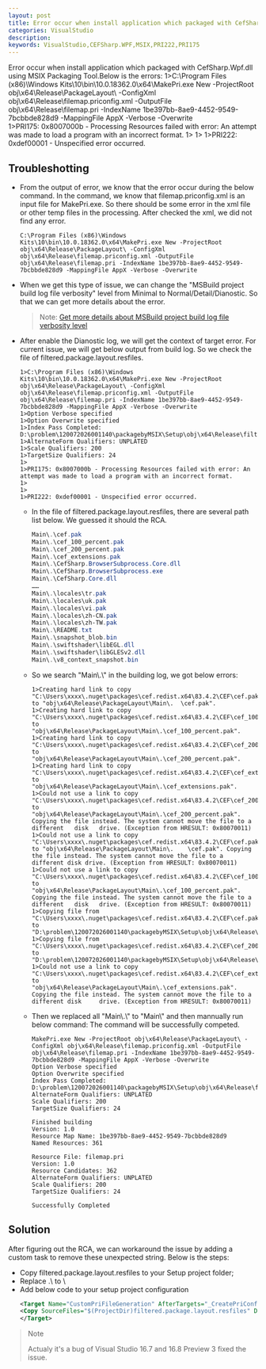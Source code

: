 ```yaml
---
layout: post
title: Error occur when install application which packaged with CefSharp.Wpf.dll using MSIX Packaging Tool.
categories: VisualStudio
description: 
keywords: VisualStudio,CEFSharp.WPF,MSIX,PRI222,PRI175
---
```


Error occur when install application which packaged with CefSharp.Wpf.dll using MSIX Packaging Tool.Below is the errors:
1>C:\Program Files (x86)\Windows Kits\10\bin\10.0.18362.0\x64\MakePri.exe New -ProjectRoot obj\x64\Release\PackageLayout\ -ConfigXml obj\x64\Release\filemap.priconfig.xml -OutputFile obj\x64\Release\filemap.pri -IndexName 1be397bb-8ae9-4452-9549-7bcbbde828d9 -MappingFile AppX -Verbose -Overwrite  
1>PRI175: 0x8007000b - Processing Resources failed with error: An attempt was made to load a program with an incorrect format.
1>
1>
1>PRI222: 0xdef00001 - Unspecified error occurred.
## Troubleshotting

- From the output of error, we know that the error occur during the below command. In the command, we know that filemap.priconfig.xml is an input file for MakePri.exe. So there should be some error in the xml file or other temp files in the processing. After checked the xml, we did not find any error.
  ```
  C:\Program Files (x86)\Windows Kits\10\bin\10.0.18362.0\x64\MakePri.exe New -ProjectRoot obj\x64\Release\PackageLayout\ -ConfigXml obj\x64\Release\filemap.priconfig.xml -OutputFile obj\x64\Release\filemap.pri -IndexName 1be397bb-8ae9-4452-9549-7bcbbde828d9 -MappingFile AppX -Verbose -Overwrite  
  ```

- When we get this type of issue, we can change the "MSBuild project build log file verbosity" level from Minimal to Normal/Detail/Dianostic.  So that we can get more details about the error.

  > Note: [Get more details about MSBuild project build log file verbosity level](https://docs.microsoft.com/en-us/visualstudio/ide/how-to-view-save-and-configure-build-log-files?view=vs-2019)

- After enable the Dianostic log, we will get the context of target error. For current issue, we will get below output from build log. So we check the file of filtered.package.layout.resfiles. 
  ```
  1>C:\Program Files (x86)\Windows Kits\10\bin\10.0.18362.0\x64\MakePri.exe New -ProjectRoot obj\x64\Release\PackageLayout\ -ConfigXml obj\x64\Release\filemap.priconfig.xml -OutputFile obj\x64\Release\filemap.pri -IndexName 1be397bb-8ae9-4452-9549-7bcbbde828d9 -MappingFile AppX -Verbose -Overwrite  
  1>Option Verbose specified
  1>Option Overwrite specified
  1>Index Pass Completed: D:\problem\120072026001140\packagebyMSIX\Setup\obj\x64\Release\filtered.package.layout.resfiles
  1>AlternateForm Qualifiers: UNPLATED
  1>Scale Qualifiers: 200
  1>TargetSize Qualifiers: 24
  1>
  1>PRI175: 0x8007000b - Processing Resources failed with error: An attempt was made to load a program with an incorrect format.
  1>
  1>
  1>PRI222: 0xdef00001 - Unspecified error occurred.
  ```

  - In the file of filtered.package.layout.resfiles, there are several path list below. We guessed it should the RCA.
    ```powershell
    Main\.\cef.pak
    Main\.\cef_100_percent.pak
    Main\.\cef_200_percent.pak
    Main\.\cef_extensions.pak
    Main\.\CefSharp.BrowserSubprocess.Core.dll
    Main\.\CefSharp.BrowserSubprocess.exe
    Main\.\CefSharp.Core.dll
    ……
    Main\.\locales\tr.pak
    Main\.\locales\uk.pak
    Main\.\locales\vi.pak
    Main\.\locales\zh-CN.pak
    Main\.\locales\zh-TW.pak
    Main\.\README.txt
    Main\.\snapshot_blob.bin
    Main\.\swiftshader\libEGL.dll
    Main\.\swiftshader\libGLESv2.dll
    Main\.\v8_context_snapshot.bin
    ```

  - So we search "Main\\.\\" in the building log, we got below errors:
    ```
    1>Creating hard link to copy "C:\Users\xxxx\.nuget\packages\cef.redist.x64\83.4.2\CEF\cef.pak" to "obj\x64\Release\PackageLayout\Main\.  \cef.pak".
    1>Creating hard link to copy "C:\Users\xxxx\.nuget\packages\cef.redist.x64\83.4.2\CEF\cef_100_percent.pak" to     "obj\x64\Release\PackageLayout\Main\.\cef_100_percent.pak".
    1>Creating hard link to copy "C:\Users\xxxx\.nuget\packages\cef.redist.x64\83.4.2\CEF\cef_200_percent.pak" to     "obj\x64\Release\PackageLayout\Main\.\cef_200_percent.pak".
    1>Creating hard link to copy "C:\Users\xxxx\.nuget\packages\cef.redist.x64\83.4.2\CEF\cef_extensions.pak" to     "obj\x64\Release\PackageLayout\Main\.\cef_extensions.pak".
    1>Could not use a link to copy "C:\Users\xxxx\.nuget\packages\cef.redist.x64\83.4.2\CEF\cef_200_percent.pak" to     "obj\x64\Release\PackageLayout\Main\.\cef_200_percent.pak". Copying the file instead. The system cannot move the file to a different   disk   drive. (Exception from HRESULT: 0x80070011)
    1>Could not use a link to copy "C:\Users\xxxx\.nuget\packages\cef.redist.x64\83.4.2\CEF\cef.pak" to "obj\x64\Release\PackageLayout\Main\.    \cef.pak". Copying the file instead. The system cannot move the file to a different disk drive. (Exception from HRESULT: 0x80070011)
    1>Could not use a link to copy "C:\Users\xxxx\.nuget\packages\cef.redist.x64\83.4.2\CEF\cef_100_percent.pak" to     "obj\x64\Release\PackageLayout\Main\.\cef_100_percent.pak". Copying the file instead. The system cannot move the file to a different   disk   drive. (Exception from HRESULT: 0x80070011)
    1>Copying file from "C:\Users\xxxx\.nuget\packages\cef.redist.x64\83.4.2\CEF\cef.pak" to     "D:\problem\120072026001140\packagebyMSIX\Setup\obj\x64\Release\PackageLayout\Main\cef.pak".
    1>Copying file from "C:\Users\xxxx\.nuget\packages\cef.redist.x64\83.4.2\CEF\cef_200_percent.pak" to     "D:\problem\120072026001140\packagebyMSIX\Setup\obj\x64\Release\PackageLayout\Main\cef_200_percent.pak".
    1>Could not use a link to copy "C:\Users\xxxx\.nuget\packages\cef.redist.x64\83.4.2\CEF\cef_extensions.pak" to     "obj\x64\Release\PackageLayout\Main\.\cef_extensions.pak". Copying the file instead. The system cannot move the file to a different disk     drive. (Exception from HRESULT: 0x80070011)
    ```
  - Then we replaced all "Main\\.\\" to "Main\\" and then mannually run below command: The command will be successfully competed.
    ```
    MakePri.exe New -ProjectRoot obj\x64\Release\PackageLayout\ -ConfigXml obj\x64\Release\filemap.priconfig.xml -OutputFile obj\x64\Release\filemap.pri -IndexName 1be397bb-8ae9-4452-9549-7bcbbde828d9 -MappingFile AppX -Verbose -Overwrite
    Option Verbose specified
    Option Overwrite specified
    Index Pass Completed: D:\problem\120072026001140\packagebyMSIX\Setup\obj\x64\Release\filtered.package.layout.resfiles
    AlternateForm Qualifiers: UNPLATED
    Scale Qualifiers: 200
    TargetSize Qualifiers: 24
    
    Finished building
    Version: 1.0
    Resource Map Name: 1be397bb-8ae9-4452-9549-7bcbbde828d9
    Named Resources: 361
    
    Resource File: filemap.pri
    Version: 1.0
    Resource Candidates: 362
    AlternateForm Qualifiers: UNPLATED
    Scale Qualifiers: 200
    TargetSize Qualifiers: 24
    
    Successfully Completed
    ```

## Solution

After figuring out the RCA, we can workaround the issue by adding a custom task to remove these unexpected string. Below is the steps:

  - Copy filtered.package.layout.resfiles to your Setup project folder;
  - Replace \.\ to \
  - Add below code to your setup project configuration
    ```xml
    <Target Name="CustomPriFileGeneration" AfterTargets="_CreatePriConfigXmlForMainPackageFileMap" Condition=" '$(Configuration)'=='Release' ">
    <Copy SourceFiles="$(ProjectDir)filtered.package.layout.resfiles" DestinationFolder="$(BaseIntermediateOutputPath)\$(Platform)\$(Configuration)" />
    </Target>
    ```

> Note
>
> Actualy it's a bug of Visual Studio 16.7 and 16.8 Preview 3 fixed the issue.